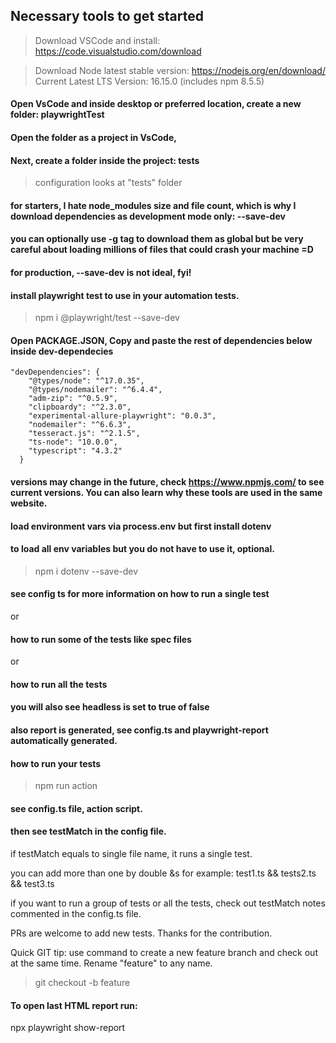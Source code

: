 ## Necessary tools to get started

> Download VSCode and install: https://code.visualstudio.com/download

> Download Node latest stable version: 
https://nodejs.org/en/download/
> Current Latest LTS Version: 16.15.0 (includes npm 8.5.5)

#### Open VsCode and inside desktop or preferred location, create a new folder: playwrightTest

#### Open the folder as a project in VsCode,

#### Next, create a folder inside the project: tests
> configuration looks at "tests" folder

#### for starters, I hate node_modules size and file count, which is why I download dependencies as development mode only: --save-dev

#### you can optionally use -g tag to download them as global but be very careful about loading millions of files that could crash your machine =D

#### for production, --save-dev is not ideal, fyi!

#### install playwright test to use in your automation tests.
> npm i @playwright/test --save-dev

#### Open PACKAGE.JSON, Copy and paste the rest of dependencies below inside dev-dependecies
```
"devDependencies": {
    "@types/node": "^17.0.35",
    "@types/nodemailer": "^6.4.4",
    "adm-zip": "^0.5.9",
    "clipboardy": "^2.3.0",
    "experimental-allure-playwright": "0.0.3",
    "nodemailer": "^6.6.3",
    "tesseract.js": "^2.1.5",
    "ts-node": "10.0.0",
    "typescript": "4.3.2"
  }
```
#### versions may change in the future, check https://www.npmjs.com/ to see current versions. You can also learn why these tools are used in the same website.

#### load environment vars via process.env but first install dotenv
#### to load all env variables but you do not have to use it, optional.
> npm i dotenv --save-dev

#### see config ts for more information on how to run a single test 
or
#### how to run some of the tests like spec files
or
#### how to run all the tests

#### you will also see headless is set to true of false

#### also report is generated, see config.ts and playwright-report automatically generated.

#### how to run your tests
> npm run action

#### see config.ts file, action script.
#### then see testMatch in the config file.

if testMatch equals to single file name, it runs a single test.

you can add more than one by double &s
for example: test1.ts && tests2.ts && test3.ts 

if you want to run a group of tests or all the tests, check out testMatch notes commented in the config.ts file.

PRs are welcome to add new tests. Thanks for the contribution.

Quick GIT tip: use command to create a new feature branch and check out at the same time. Rename "feature" to any name.
> git checkout -b feature


#### To open last HTML report run:

  npx playwright show-report

